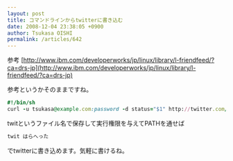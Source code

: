 ```yaml
---
layout: post
title: コマンドラインからtwitterに書き込む
date: 2008-12-04 23:38:05 +0900
author: Tsukasa OISHI
permalink: /articles/642
---
```


参考
 [http://www.ibm.com/developerworks/jp/linux/library/l-friendfeed/?ca=drs-jp](http://www.ibm.com/developerworks/jp/linux/library/l-friendfeed/?ca=drs-jp)

参考というかそのままですね。

```ruby
#!/bin/sh
curl -u tsukasa@example.com:password -d status="$1" http://twitter.com/statuses/update.xml
```

twitというファイル名で保存して実行権限を与えてPATHを通せば

```ruby
twit はらへった
```

でtwitterに書き込めます。気軽に書けるね。

